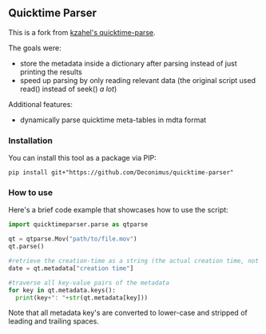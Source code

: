 ## Quicktime Parser

This is a fork from [kzahel's quicktime-parse](https://github.com/kzahel/quicktime-parse).

The goals were:

* store the metadata inside a dictionary after parsing instead of just printing the results
* speed up parsing by only reading relevant data (the original script used read() instead of seek() _a lot_)

Additional features:

* dynamically parse quicktime meta-tables in mdta format

### Installation

You can install this tool as a package via PIP:

`pip install git+"https://github.com/Deconimus/quicktime-parser"`

### How to use

Here's a brief code example that showcases how to use the script:

```python
import quicktimeparser.parse as qtparse

qt = qtparse.Mov("path/to/file.mov")
qt.parse()

#retrieve the creation-time as a string (the actual creation time, not the file-system creation time)
date = qt.metadata["creation time"]

#traverse all key-value pairs of the metadata
for key in qt.metadata.keys():
  print(key+": "+str(qt.metadata[key]))
```

Note that all metadata key's are converted to lower-case and stripped of leading and trailing spaces.
